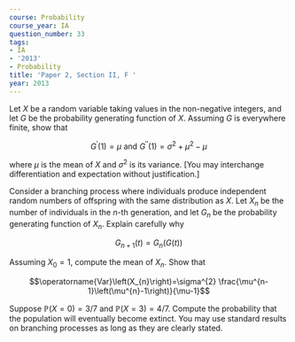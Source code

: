 ```yaml
---
course: Probability
course_year: IA
question_number: 33
tags:
- IA
- '2013'
- Probability
title: 'Paper 2, Section II, F '
year: 2013
---
```




Let $X$ be a random variable taking values in the non-negative integers, and let $G$ be the probability generating function of $X$. Assuming $G$ is everywhere finite, show that

$$G^{\prime}(1)=\mu \text { and } G^{\prime \prime}(1)=\sigma^{2}+\mu^{2}-\mu$$

where $\mu$ is the mean of $X$ and $\sigma^{2}$ is its variance. [You may interchange differentiation and expectation without justification.]

Consider a branching process where individuals produce independent random numbers of offspring with the same distribution as $X$. Let $X_{n}$ be the number of individuals in the $n$-th generation, and let $G_{n}$ be the probability generating function of $X_{n}$. Explain carefully why

$$G_{n+1}(t)=G_{n}(G(t))$$

Assuming $X_{0}=1$, compute the mean of $X_{n}$. Show that

$$\operatorname{Var}\left(X_{n}\right)=\sigma^{2} \frac{\mu^{n-1}\left(\mu^{n}-1\right)}{\mu-1}$$

Suppose $\mathbb{P}(X=0)=3 / 7$ and $\mathbb{P}(X=3)=4 / 7$. Compute the probability that the population will eventually become extinct. You may use standard results on branching processes as long as they are clearly stated.